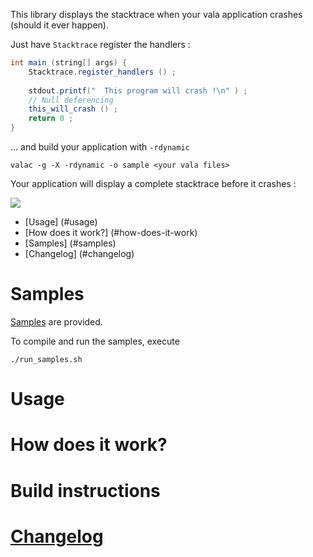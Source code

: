 
This library displays the stacktrace when your vala application crashes (should it ever happen).

Just have `Stacktrace` register the handlers  : 

```java
int main (string[] args) {
    Stacktrace.register_handlers () ;
	  
    stdout.printf("  This program will crash !\n" ) ;
    // Null deferencing
    this_will_crash () ;
    return 0 ;
}
```

... and build your application with `-rdynamic` 
```
valac -g -X -rdynamic -o sample <your vala files>
```

Your application will display a complete stacktrace before it crashes :

![](https://raw.githubusercontent.com/PerfectCarl/vala-stacktrace/master/doc/stack_sigsegv.png)

 * [Usage] (#usage)
 * [How does it work?] (#how-does-it-work)
 * [Samples] (#samples) 
 * [Changelog] (#changelog)

# Samples
[Samples](/samples) are provided. 

To compile and run the samples, execute 

```
./run_samples.sh
```
# Usage

# How does it work?

# Build instructions

# [Changelog](CHANGELOG.md)


